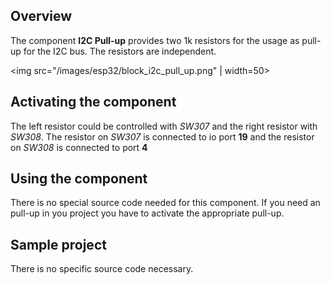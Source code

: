 ## Overview

The component **I2C Pull-up** provides two 1k resistors for the usage as pull-up for the I2C bus. The resistors are independent.

<img src="/images/esp32/block_i2c_pull_up.png" | width=50>

## Activating the component
The left resistor could be controlled with *SW307* and the right resistor with *SW308*. The resistor on *SW307* is connected to io port **19** and the resistor on *SW308* is connected to port **4**

## Using the component

There is no special source code needed for this component. If you need an pull-up in you project you have to activate the appropriate pull-up.

## Sample project

There is no specific source code necessary.
